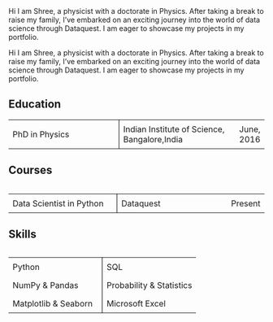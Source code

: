 <body>Hi I am Shree, a physicist with a doctorate in Physics. After taking a break to raise my family, I’ve embarked on an exciting journey into the world of data science through Dataquest. I am eager to showcase my projects in my portfolio.</body>

Hi I am Shree, a physicist with a doctorate in Physics. After taking a break to raise my family, I’ve embarked on an exciting journey into the world of data science through Dataquest. I am eager to showcase my projects in my portfolio.


## Education
<table style="border-collapse: collapse; width: 100%;">
  <colgroup>
    <col style="width: 50%;">
    <col style="width: 50%;">
  </colgroup>
  <tbody>
    <tr>
      <td style="border-right: 1px solid #000; padding: 8px;">PhD in Physics</td>
      <td style="padding: 8px;">Indian Institute of Science, Bangalore,India</td>
      <td style="padding: 8px;">June, 2016</td>
    </tr>
<table>
  

## Courses
 <table style="border-collapse: collapse; width: 100%;">
  <colgroup>
    <col style="width: 50%;">
    <col style="width: 50%;">
  </colgroup>
  <tbody>
    <tr>
      <td style="border-right: 1px solid #000; padding: 8px;">Data Scientist in Python</td>
      <td style="padding: 8px;">Dataquest</td>
      <td style="padding: 8px;">Present</td>
    </tr>
<table>


## Skills

  <table style="border-collapse: collapse; width: 100%;">
  <colgroup>
    <col style="width: 50%;">
    <col style="width: 50%;">
  </colgroup>
  <tbody>
    <tr>
      <td style="border-right: 1px solid #000; padding: 8px;">Python</td>
      <td style="padding: 8px;">SQL</td>
    </tr>
    <tr>
      <td style="border-right: 1px solid #000; padding: 8px;">NumPy & Pandas</td>
      <td style="padding: 8px;">Probability & Statistics</td>
    </tr>
    <tr>
      <td style="border-right: 1px solid #000; padding: 8px;">Matplotlib & Seaborn</td>
      <td style="padding: 8px;">Microsoft Excel</td>
    </tr>
  </tbody>
</table>

